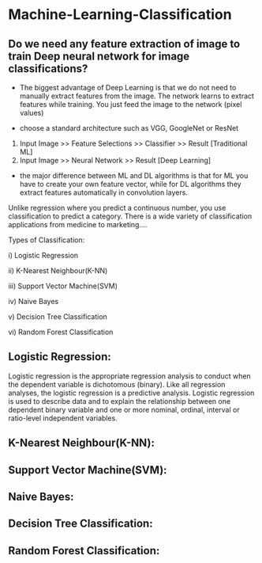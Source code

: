 # Machine-Learning-Classification
## Do we need any feature extraction of image to train Deep neural network for image classifications?

- The biggest advantage of Deep Learning is that we do not need to manually extract features from the image. The network learns to extract features while training. You just feed the image to the network (pixel values)

-  choose a standard architecture such as VGG, GoogleNet or ResNet

1. Input Image >> Feature Selections >> Classifier >> Result [Traditional ML]
2. Input Image >> Neural Network >> Result [Deep Learning]

- the major difference between ML and DL algorithms is that for ML you have to create your own feature vector, while for DL algorithms they extract features automatically in convolution layers.

Unlike regression where you predict a continuous number, you use classification to predict a category. There is a wide variety of classification applications from medicine to marketing....

Types of Classification:

  i) Logistic Regression

 ii) K-Nearest Neighbour(K-NN)

iii) Support Vector Machine(SVM)

 iv) Naive Bayes

  v) Decision Tree Classification

 vi) Random Forest Classification


## Logistic Regression: 
Logistic regression is the appropriate regression analysis to conduct when the dependent variable is dichotomous (binary).  Like all regression analyses, the logistic regression is a predictive analysis.  Logistic regression is used to describe data and to explain the relationship between one dependent binary variable and one or more nominal, ordinal, interval or ratio-level independent variables.

## K-Nearest Neighbour(K-NN):


## Support Vector Machine(SVM):


## Naive Bayes:


## Decision Tree Classification:


## Random Forest Classification:


